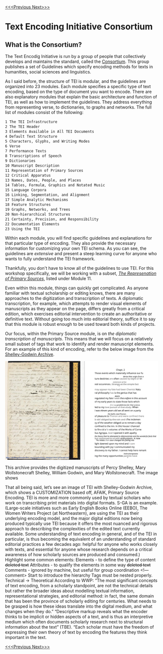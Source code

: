 [<<<Previous  ](what_is_xml.md)  [Next>>>](basic_architecture.md)

# Text Encoding Initiative Consortium

## What is the Consortium?

The Text Encodig Initiative is run by a group of people that collectively develops and maintains the standard, called the [Consortium](https://tei-c.org/). This group publishes a set of Guidelines which specify encoding methods for texts in humanities, social sciences and linguistics. 

As I said before, the structure of TEI is modular, and the guidelines are organized into 23 modules. Each module specifies a specific type of text encoding, based on the type of document you want to encode. There are also explanatory modules that explain the basic architecture and function of TEI, as well as how to implement the guidelines. They address everything from representing verse, to dictionaries, to graphs and networks. The full list of modules consist of the following: 

    1 The TEI Infrastructure
    2 The TEI Header
    3 Elements Available in All TEI Documents
    4 Default Text Structure
    5 Characters, Glyphs, and Writing Modes
    6 Verse
    7 Performance Texts
    8 Transcriptions of Speech
    9 Dictionaries
    10 Manuscript Description
    11 Representation of Primary Sources
    12 Critical Apparatus
    13 Names, Dates, People, and Places
    14 Tables, Formulæ, Graphics and Notated Music
    15 Language Corpora
    16 Linking, Segmentation, and Alignment
    17 Simple Analytic Mechanisms
    18 Feature Structures
    19 Graphs, Networks, and Trees
    20 Non-hierarchical Structures
    21 Certainty, Precision, and Responsibility
    22 Documentation Elements
    23 Using the TEI

Within each module, you will find specific guidelines and explanations for that particular type of encoding. They also provide the necessary information for customizing your own TEI schema. As you can see, the guidelines are *extensive* and present a steep learning curve for anyone who wants to fully understand the TEI framework. 

Thankfully, you don't have to know all of the guidelines to use TEI. For this workshop specifically, we will be working with a subset, *[The Represenation of Primary Sources](https://www.tei-c.org/release/doc/tei-p5-doc/en/html/PH.html)*, listed under Module 11. 

Even within this module, things can quickly get complicated. As anyone familiar with textual scholarship or editing knows, there are many approaches to the digitization and transcription of texts. A diplomatic transcription, for example, which attempts to render visual elements of manuscripts as they appear on the page, differs greatly from a critical edition, which exercises editorial intervention to create an authoritative or definitive text. Without going too much into editorial theory, suffice it to say that this module is robust enough to be used toward both kinds of projects. 

Our focus, within the Primary Source module, is on *the diplomatic transcription of manuscripts*. This means that we will focus on a relatively small subset of tags that work to identify and render manuscript elements. For an example of this kind of encoding, refer to the below image from the [Shelley-Godwin Archive](http://shelleygodwinarchive.org/). 

![frankenstein first page](slide_images/frank_transcription.png)

This archive provides the digitized manuscripts of Percy Shelley, Mary Wollstonecraft Shelley, William Godwin, and Mary Wollstonecraft. The image shows  



That all being said, let’s see an image of TEI with Shelley-Godwin Archive, which shows a CUSTOMIZATION based off, AFAIK, Primary Source Encoding. 
TEI is more and more commonly used by textual scholars who work on transcribing print materials into digital formats. S-GA is an example. 
(Large-scale initiatives such as Early English Books Online (EEBO), The Women Writers Project (at Northeastern), are using the TEI as their underlying encoding model, and the major digital editions now being produced typically use TEI because it offers the most nuanced and rigorous approach to describing the complexities of the edited text currently available. 
Some understanding of text encoding in general, and of the TEI in particular, is thus becoming the equivalent of an understanding of standard editorial practices a few decades ago: helpful for anyone who works closely with texts, and essential for anyone whose research depends on a critical awareness of how scholarly sources are produced and consumed.)
Highlight some common elements: 
Elements - to define the type of content
<del>deleted text</del>
Attributes - to qualify the elements in some way
<del rend=“strikethrough”>deleted text</del>
Comments - ignored by machine, but useful for group coordination
<!— comment>
Start to introduce the hierarchy 
Tags must be nested properly. 
Technical → Theoretical
According to WWP: “The most significant concepts of text encoding, from a scholarly standpoint, are not the technical details but rather the broader ideas about modelling textual information, representational strategies, and editorial method: in fact, the same domain that has been the province of scholarly editing for centuries. What needs to be grasped is how these ideas translate into the digital medium, and what changes when they do.”
“Descriptive markup reveals what the encoder thinks to be implicit or hidden aspects of a text, and is thus an interpretive medium which often documents scholarly research next to structural information about the text” (TBE). 
“Each scholar must have the freedom of expressing their own theory of text by encoding the features they think important in the text.









[<<<Previous  ](what_is_xml.md)  [Next>>>](basic_architecture.md)